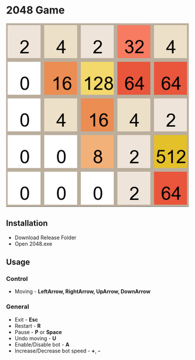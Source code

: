 # 2048 Game

![alt text](https://github.com/Maksim787/2048-Game/blob/main/Example/Screenshot.png)

## Installation
- Download Release Folder
- Open 2048.exe

## Usage
### Control
- Moving - **LeftArrow, RightArrow, UpArrow, DownArrow**

### General
- Exit - **Esc**
- Restart - **R**
- Pause - **P** or **Space**
- Undo moving - **U**
- Enable/Disable bot - **A**
- Increase/Decrease bot speed - **+**, **-**
